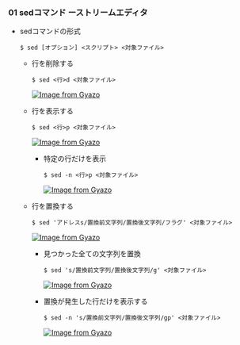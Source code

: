 ### 01 sedコマンド ーストリームエディタ
- sedコマンドの形式
  ```
  $ sed [オプション] <スクリプト> <対象ファイル>
  ```

  - 行を削除する
    ```
    $ sed <行>d <対象ファイル>
    ```
    [![Image from Gyazo](https://i.gyazo.com/b3dd0188a388933e80aa0947e60ece8f.png)](https://gyazo.com/b3dd0188a388933e80aa0947e60ece8f)

  - 行を表示する
    ```
    $ sed <行>p <対象ファイル>
    ```
    [![Image from Gyazo](https://i.gyazo.com/38fb86abfd9d1b09ac68ce71bc579f48.png)](https://gyazo.com/38fb86abfd9d1b09ac68ce71bc579f48)

    * 特定の行だけを表示
      ```
      $ sed -n <行>p <対象ファイル>
      ```
      [![Image from Gyazo](https://i.gyazo.com/f635e31c17d50aa16006a247ceebcbb8.png)](https://gyazo.com/f635e31c17d50aa16006a247ceebcbb8)

  - 行を置換する
    ```
    $ sed 'アドレスs/置換前文字列/置換後文字列/フラグ' <対象ファイル>
    ```
    [![Image from Gyazo](https://i.gyazo.com/1545be8da61d6260561c2d5ab43b8372.png)](https://gyazo.com/1545be8da61d6260561c2d5ab43b8372)

    * 見つかった全ての文字列を置換
      ```
      $ sed 's/置換前文字列/置換後文字列/g' <対象ファイル>
      ```
      [![Image from Gyazo](https://i.gyazo.com/5c1d958d19c2c161a747ec3d503804fd.png)](https://gyazo.com/5c1d958d19c2c161a747ec3d503804fd)

    * 置換が発生した行だけを表示する
      ```
      $ sed -n 's/置換前文字列/置換後文字列/gp' <対象ファイル>
      ```
      [![Image from Gyazo](https://i.gyazo.com/eb9af237bed1387725eba58804874499.png)](https://gyazo.com/eb9af237bed1387725eba58804874499)
